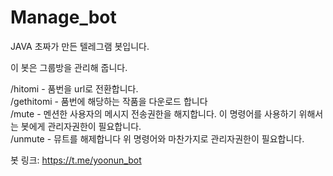 # Manage_bot

JAVA 초짜가 만든 텔레그램 봇입니다.

이 봇은 그룹방을 관리해 줍니다.

/hitomi - 품번을 url로 전환합니다.<br>
/gethitomi - 품번에 해당하는 작품을 다운로드 합니다<br>
/mute - 멘션한 사용자의 메시지 전송권한을 해지합니다. 이 명령어를 사용하기 위해서는 봇에게 관리자권한이 필요합니다. <br>
/unmute - 뮤트를 해제합니다 위 명령어와 마찬가지로 관리자권한이 필요합니다. <br>


봇 링크: https://t.me/yoonun_bot
